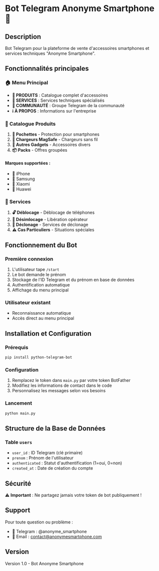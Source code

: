 # Bot Telegram Anonyme Smartphone 📱

## Description
Bot Telegram pour la plateforme de vente d'accessoires smartphones et services techniques "Anonyme Smartphone".

## Fonctionnalités principales

### 🏠 Menu Principal
- **📱 PRODUITS** : Catalogue complet d'accessoires
- **🔧 SERVICES** : Services techniques spécialisés
- **👥 COMMUNAUTÉ** : Groupe Telegram de la communauté
- **ℹ️ À PROPOS** : Informations sur l'entreprise

### 📱 Catalogue Produits
1. **👜 Pochettes** - Protection pour smartphones
2. **🔌 Chargeurs MagSafe** - Chargeurs sans fil
3. **🎯 Autres Gadgets** - Accessoires divers
4. **📦 Packs** - Offres groupées

#### Marques supportées :
- 🍎 iPhone
- 📱 Samsung
- 🤖 Xiaomi
- 📲 Huawei

### 🔧 Services
1. **🔓 Déblocage** - Déblocage de téléphones
2. **📡 Désimlocage** - Libération opérateur
3. **🔄 Déclonage** - Services de déclonage
4. **⚠️ Cas Particuliers** - Situations spéciales

## Fonctionnement du Bot

### Première connexion
1. L'utilisateur tape `/start`
2. Le bot demande le prénom
3. Stockage de l'ID Telegram et du prénom en base de données
4. Authentification automatique
5. Affichage du menu principal

### Utilisateur existant
- Reconnaissance automatique
- Accès direct au menu principal

## Installation et Configuration

### Prérequis
```bash
pip install python-telegram-bot
```

### Configuration
1. Remplacez le token dans `main.py` par votre token BotFather
2. Modifiez les informations de contact dans le code
3. Personnalisez les messages selon vos besoins

### Lancement
```bash
python main.py
```

## Structure de la Base de Données

### Table `users`
- `user_id` : ID Telegram (clé primaire)
- `prenom` : Prénom de l'utilisateur
- `authenticated` : Statut d'authentification (1=oui, 0=non)
- `created_at` : Date de création du compte

## Sécurité
⚠️ **Important** : Ne partagez jamais votre token de bot publiquement !

## Support
Pour toute question ou problème :
- 💬 Telegram : @anonyme_smartphone
- 📧 Email : contact@anonymesmartphone.com

## Version
Version 1.0 - Bot Anonyme Smartphone
